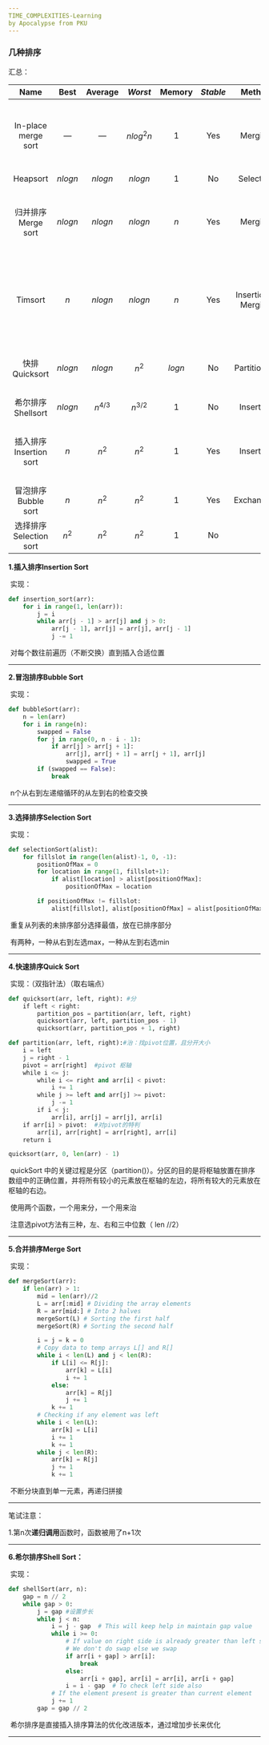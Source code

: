 ```yaml
---
TIME_COMPLEXITIES-Learning
by Apocalypse from PKU
---
```




### 几种排序

汇总：

|          Name          |  Best   |  Average  | ***Worst*** | Memory | *Stable* |       Method        |                         Other notes                          |
| :--------------------: | :-----: | :-------: | :---------: | :----: | :------: | :-----------------: | :----------------------------------------------------------: |
|  In-place merge sort   |    —    |     —     |  $nlog^2n$  |   1    |   Yes    |       Merging       | Can be implemented as a stable sort based on stable in-place merging. |
|        Heapsort        | $nlogn$ |  $nlogn$  |   $nlogn$   |   1    |    No    |      Selection      |                                                              |
|   归并排序Merge sort   | $nlogn$ |  $nlogn$  |   $nlogn$   |  *n*   |   Yes    |       Merging       | Highly parallelizable (up to *O*(log *n*) using the Three Hungarian's Algorithm) |
|        Timsort         |   *n*   |  $nlogn$  |   $nlogn$   |  *n*   |   Yes    | Insertion & Merging | Makes *n-1* comparisons when the data is already sorted or reverse sorted. |
|     快排 Quicksort     | $nlogn$ |  $nlogn$  |    $n^2$    | $logn$ |    No    |    Partitioning     | Quicksort is usually done in-place with *O*(log *n*) stack space. |
|   希尔排序Shellsort    | $nlogn$ | $n^{4/3}$ |  $n^{3/2}$  |   1    |    No    |      Insertion      |                       Small code size.                       |
| 插入排序Insertion sort |   *n*   |   $n^2$   |    $n^2$    |   1    |   Yes    |      Insertion      | *O*(n + d), in the worst case over sequences that have *d* inversions. |
|  冒泡排序Bubble sort   |   *n*   |   $n^2$   |    $n^2$    |   1    |   Yes    |     Exchanging      |                       Tiny code size.                        |
| 选择排序Selection sort |  $n^2$  |   $n^2$   |    $n^2$    |   1    |    No    |                     |                                                              |

**1.插入排序Insertion Sort**

​	实现：

```python
def insertion_sort(arr):			
    for i in range(1, len(arr)):	
        j = i						
        while arr[j - 1] > arr[j] and j > 0:
            arr[j - 1], arr[j] = arr[j], arr[j - 1]
            j -= 1					
```

​	对每个数往前遍历（不断交换）直到插入合适位置

---

**2.冒泡排序Bubble Sort**

​	实现：

```python
def bubbleSort(arr):
    n = len(arr)
    for i in range(n):
        swapped = False
        for j in range(0, n - i - 1):
            if arr[j] > arr[j + 1]:
                arr[j], arr[j + 1] = arr[j + 1], arr[j]
                swapped = True
        if (swapped == False):
            break
```

​	n个从右到左递缩循环的从左到右的检查交换

------

**3.选择排序Selection Sort**

​	实现：

```python
def selectionSort(alist):
    for fillslot in range(len(alist)-1, 0, -1):
        positionOfMax = 0
        for location in range(1, fillslot+1):
            if alist[location] > alist[positionOfMax]:
                positionOfMax = location

        if positionOfMax != fillslot:
            alist[fillslot], alist[positionOfMax] = alist[positionOfMax], alist[fillslot]
```

​	重复从列表的未排序部分选择最值，放在已排序部分

​	有两种，一种从右到左选max，一种从左到右选min

---

**4.快速排序Quick Sort**

​	实现：（双指针法）（取右端点）

```python
def quicksort(arr, left, right): #分
    if left < right:
        partition_pos = partition(arr, left, right)
        quicksort(arr, left, partition_pos - 1)
        quicksort(arr, partition_pos + 1, right)

def partition(arr, left, right):#治：找pivot位置，且分开大小
    i = left
    j = right - 1
    pivot = arr[right]  #pivot 枢轴
    while i <= j:
        while i <= right and arr[i] < pivot:
            i += 1
        while j >= left and arr[j] >= pivot:
            j -= 1
        if i < j:
            arr[i], arr[j] = arr[j], arr[i]
    if arr[i] > pivot:  #对pivot的特判
        arr[i], arr[right] = arr[right], arr[i]
    return i

quicksort(arr, 0, len(arr) - 1)
```

​	quickSort 中的关键过程是分区（partition()）。分区的目的是将枢轴放置在排序数组中的正确位置，并将所有较小的元素放在枢轴的左边，将所有较大的元素放在枢轴的右边。

​	使用两个函数，一个用来分，一个用来治

​	注意选pivot方法有三种，左、右和三中位数（ len //2）

---

**5.合并排序Merge Sort**

​	实现：

```python
def mergeSort(arr):
	if len(arr) > 1:
		mid = len(arr)//2
		L = arr[:mid] # Dividing the array elements
		R = arr[mid:] # Into 2 halves
		mergeSort(L) # Sorting the first half
		mergeSort(R) # Sorting the second half

		i = j = k = 0
		# Copy data to temp arrays L[] and R[]
		while i < len(L) and j < len(R):
			if L[i] <= R[j]:
				arr[k] = L[i]
				i += 1
			else:
				arr[k] = R[j]
				j += 1
			k += 1
		# Checking if any element was left
		while i < len(L):
			arr[k] = L[i]
			i += 1
			k += 1
		while j < len(R):
			arr[k] = R[j]
			j += 1
			k += 1
```

​	不断分块直到单一元素，再递归拼接

---

笔试注意：

1.第n次**递归调用**函数时，函数被用了n+1次

---

**6.希尔排序Shell Sort：**

​	实现：

```py
def shellSort(arr, n):
    gap = n // 2
    while gap > 0:
        j = gap #设置步长
        while j < n:
            i = j - gap  # This will keep help in maintain gap value
            while i >= 0:
                # If value on right side is already greater than left side value
                # We don't do swap else we swap
                if arr[i + gap] > arr[i]:
                    break
                else:
                    arr[i + gap], arr[i] = arr[i], arr[i + gap]
                i = i - gap  # To check left side also
            # If the element present is greater than current element
            j += 1
        gap = gap // 2
```

​	希尔排序是直接插入排序算法的优化改进版本，通过增加步长来优化

---

